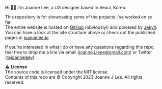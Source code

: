 Hi 👋🏼 I'm Joanne Lee, a UX designer based in Seoul, Korea.

This repository is for showcasing some of the projects I've worked on so far.  
The entire website is hosted on [GitHub] (obviously!) and powered by [Jekyll].  
You can have a look at the site structure above or check out the published pages at [joannelee.kr].

If you're interested in what I do or have any questions regarding this repo, feel free to drop me a line via email (<joanne.j.leee@gmail.com>) or Twitter ([@joanneleey]).

⚠️ **License**  
The source code is licensed under the MIT license.  
Contents of this repo are © Copyright 2023 Joanne J Lee. All rights reserved.

[GitHub]: https://github.com
[Jekyll]: https://jekyllrb.com
[joannelee.kr]: https://joannelee.kr
[@joanneleey]: https://twitter.com/joanneleey
